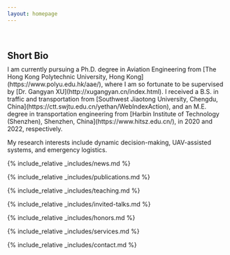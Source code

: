 ```yaml
---
layout: homepage
---
```


<h1 id="about-me"></h1>

<h2 style="margin: 60px 0px 10px;">Short Bio</h2>
I am currently pursuing a Ph.D. degree in Aviation Engineering from [The Hong Kong Polytechnic University, Hong Kong](https://www.polyu.edu.hk/aae/), where I am so fortunate to be supervised by [Dr. Gangyan XU](http://xugangyan.cn/index.html). I received a B.S. in traffic and transportation from [Southwest Jiaotong University, Chengdu, China](https://ctt.swjtu.edu.cn/yethan/WebIndexAction), and an M.E. degree in transportation engineering from [Harbin Institute of Technology (Shenzhen), Shenzhen, China](https://www.hitsz.edu.cn/), in 2020 and 2022, respectively.

My research interests include dynamic decision-making, UAV-assisted systems, and emergency logistics.

{% include_relative _includes/news.md %}

{% include_relative _includes/publications.md %}

{% include_relative _includes/teaching.md %}

{% include_relative _includes/invited-talks.md %}

{% include_relative _includes/honors.md %}

{% include_relative _includes/services.md %}



{% include_relative _includes/contact.md %}

